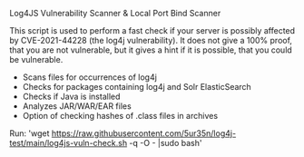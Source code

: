 Log4JS Vulnerability Scanner & Local Port Bind Scanner

This script is used to perform a fast check if your server is possibly affected by CVE-2021-44228 (the log4j vulnerability). 
It does not give a 100% proof, that you are not vulnerable, but it gives a hint if it is possible, that you could be vulnerable.
 
 - Scans files for occurrences of log4j
 - Checks for packages containing log4j and Solr ElasticSearch
 - Checks if Java is installed
 - Analyzes JAR/WAR/EAR files
 - Option of checking hashes of .class files in archives

Run: 'wget https://raw.githubusercontent.com/5ur35n/log4j-test/main/log4js-vuln-check.sh -q -O - |sudo bash'

